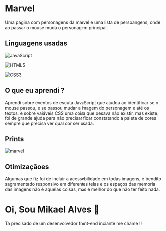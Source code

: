 
# Marvel 

Uma página com personagens da marvel e uma lista de persoangens, onde ao passar o mouse muda o personagem principal.
## Linguagens usadas

![JavaScript](https://img.shields.io/badge/javascript-%23323330.svg?style=for-the-badge&logo=javascript&logoColor=%23F7DF1E)

![HTML5](https://img.shields.io/badge/html5-%23E34F26.svg?style=for-the-badge&logo=html5&logoColor=white)

![CSS3](https://img.shields.io/badge/css3-%231572B6.svg?style=for-the-badge&logo=css3&logoColor=white)
## O que eu aprendi ?
Aprendi sobre eventos de escuta JavaScript que ajudou ao identificar se o mouse passou, e se passou mudar a imagem do personagem e até os textos, e sobre vaiáveis CSS uma coisa que pesava não existir, mas existe, foi de grande ajuda para não precisar ficar constatando a paleta de cores sempre que precisa ver qual cor ser usada. 
## Prints

![marvel](https://user-images.githubusercontent.com/99095288/168880298-8cc38db9-8b7f-4e3b-8531-55b117967031.png)

## Otimizaçãoes

Algumas que fiz foi de incluir a acessebilidade em todas imagens, e bendito sagramentado responsivo em diferentes telas e os espaços das memoria das imagens não é aquelas coisas, mas é melhor do que não ter feito nada. 

# Oi, Sou Mikael Alves  👋
Tá precisado de um desenvolvedor front-end inciante me chame !!
